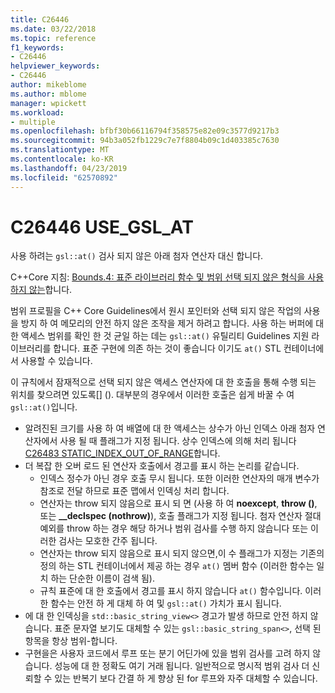 ```yaml
---
title: C26446
ms.date: 03/22/2018
ms.topic: reference
f1_keywords:
- C26446
helpviewer_keywords:
- C26446
author: mikeblome
ms.author: mblome
manager: wpickett
ms.workload:
- multiple
ms.openlocfilehash: bfbf30b66116794f358575e82e09c3577d9217b3
ms.sourcegitcommit: 94b3a052fb1229c7e7f8804b09c1d403385c7630
ms.translationtype: MT
ms.contentlocale: ko-KR
ms.lasthandoff: 04/23/2019
ms.locfileid: "62570892"
---
```

# <a name="c26446-usegslat"></a>C26446 USE_GSL_AT

사용 하려는 `gsl::at()` 검사 되지 않은 아래 첨자 연산자 대신 합니다.

C++Core 지침: [Bounds.4: 표준 라이브러리 함수 및 범위 선택 되지 않은 형식을 사용 하지 않는](https://github.com/isocpp/CppCoreGuidelines/blob/master/CppCoreGuidelines.md#probounds-bounds-safety-profile)합니다.

범위 프로필을 C++ Core Guidelines에서 원시 포인터와 선택 되지 않은 작업의 사용을 방지 하 여 메모리의 안전 하지 않은 조작을 제거 하려고 합니다. 사용 하는 버퍼에 대 한 액세스 범위를 확인 한 것 균일 하는 데는 `gsl::at()` 유틸리티 Guidelines 지원 라이브러리를 합니다. 표준 구현에 의존 하는 것이 좋습니다 이기도 `at()` STL 컨테이너에서 사용할 수 있습니다.

이 규칙에서 잠재적으로 선택 되지 않은 액세스 연산자에 대 한 호출을 통해 수행 되는 위치를 찾으려면 있도록\[] (). 대부분의 경우에서 이러한 호출은 쉽게 바꿀 수 여 `gsl::at()`입니다.

- 알려진된 크기를 사용 하 여 배열에 대 한 액세스는 상수가 아닌 인덱스 아래 첨자 연산자에서 사용 될 때 플래그가 지정 됩니다. 상수 인덱스에 의해 처리 됩니다 [C26483 STATIC_INDEX_OUT_OF_RANGE](c26483.md)합니다.
- 더 복잡 한 오버 로드 된 연산자 호출에서 경고를 표시 하는 논리를 같습니다.
  - 인덱스 정수가 아닌 경우 호출 무시 됩니다. 또한 이러한 연산자의 매개 변수가 참조로 전달 하므로 표준 맵에서 인덱싱 처리 합니다.
  - 연산자는 throw 되지 않음으로 표시 되 면 (사용 하 여 **noexcept**, **throw ()**, 또는 **__declspec (nothrow)**), 호출 플래그가 지정 됩니다. 첨자 연산자 절대 예외를 throw 하는 경우 해당 하거나 범위 검사를 수행 하지 않습니다 또는 이러한 검사는 모호한 간주 됩니다.
  - 연산자는 throw 되지 않음으로 표시 되지 않으면,이 수 플래그가 지정는 기존의 정의 하는 STL 컨테이너에서 제공 하는 경우 `at()` 멤버 함수 (이러한 함수는 일치 하는 단순한 이름이 검색 됨).
  - 규칙 표준에 대 한 호출에서 경고를 표시 하지 않습니다 `at()` 함수입니다. 이러한 함수는 안전 하 게 대체 하 여 및 `gsl::at()` 가치가 표시 됩니다.
- 에 대 한 인덱싱을 `std::basic_string_view<>` 경고가 발생 하므로 안전 하지 않습니다. 표준 문자열 보기도 대체할 수 있는 `gsl::basic_string_span<>`, 선택 된 항목을 항상 범위-합니다.
- 구현을은 사용자 코드에서 루프 또는 분기 어딘가에 있을 범위 검사를 고려 하지 않습니다. 성능에 대 한 정확도 여기 거래 됩니다. 일반적으로 명시적 범위 검사 더 신뢰할 수 있는 반복기 보다 간결 하 게 향상 된 for 루프와 자주 대체할 수 있습니다.
